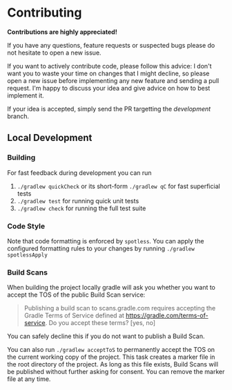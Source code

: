 # Contributing

**Contributions are highly appreciated!**

If you have any questions, feature requests or suspected bugs please do not hesitate to
open a new issue.

If you want to actively contribute code, please follow this advice:
I don't want you to waste your time on changes that I might decline, so please open a new
issue before implementing any new feature and sending a pull request. I'm happy to
discuss your idea and give advice on how to best implement it.

If your idea is accepted, simply send the PR targetting the *development* branch.

## Local Development

### Building
For fast feedback during development you can run
1. `./gradlew quickCheck` or its short-form `./gradlew qC` for fast superficial tests
2. `./gradlew test` for running quick unit tests
3. `./gradlew check` for running the full test suite

### Code Style
Note that code formatting is enforced by `spotless`. You can apply the configured
formatting rules to your changes by running `./gradlew spotlessApply`

### Build Scans
When building the project locally gradle will ask you whether you want to accept the TOS of the public
Build Scan service:
> Publishing a build scan to scans.gradle.com requires accepting the Gradle Terms of Service defined at https://gradle.com/terms-of-service. Do you accept these terms? [yes, no]

You can safely decline this if you do not want to publish a Build Scan.

You can also run `./gradlew acceptToS` to permanently accept the TOS on the current working copy of the project. This task creates a marker file in the root directory of the project. As long as this file exists, Build Scans will be published without further asking for consent. You can remove the marker file at any time.
